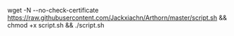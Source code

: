 
wget -N --no-check-certificate https://raw.githubusercontent.com/Jackxiachn/Arthorn/master/script.sh && chmod +x script.sh && ./script.sh

